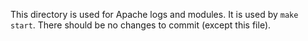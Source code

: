 This directory is used for Apache logs and modules. It is used by `make start`.
There should be no changes to commit (except this file).
